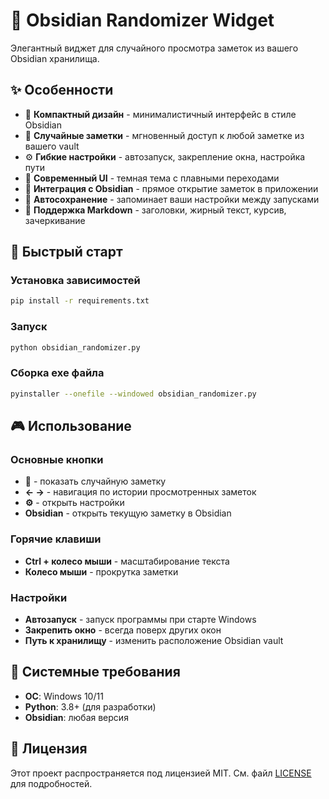 # 🎲 Obsidian Randomizer Widget

Элегантный виджет для случайного просмотра заметок из вашего Obsidian хранилища.

## ✨ Особенности

- 🎯 **Компактный дизайн** - минималистичный интерфейс в стиле Obsidian
- 🔄 **Случайные заметки** - мгновенный доступ к любой заметке из вашего vault
- ⚙️ **Гибкие настройки** - автозапуск, закрепление окна, настройка пути
- 🎨 **Современный UI** - темная тема с плавными переходами
- 🔗 **Интеграция с Obsidian** - прямое открытие заметок в приложении
- 💾 **Автосохранение** - запоминает ваши настройки между запусками
- 📝 **Поддержка Markdown** - заголовки, жирный текст, курсив, зачеркивание

## 🚀 Быстрый старт

### Установка зависимостей
```bash
pip install -r requirements.txt
```

### Запуск
```bash
python obsidian_randomizer.py
```

### Сборка exe файла
```bash
pyinstaller --onefile --windowed obsidian_randomizer.py
```

## 🎮 Использование

### Основные кнопки
- **🎲** - показать случайную заметку
- **← →** - навигация по истории просмотренных заметок
- **⚙️** - открыть настройки
- **Obsidian** - открыть текущую заметку в Obsidian

### Горячие клавиши
- **Ctrl + колесо мыши** - масштабирование текста
- **Колесо мыши** - прокрутка заметки

### Настройки
- **Автозапуск** - запуск программы при старте Windows
- **Закрепить окно** - всегда поверх других окон
- **Путь к хранилищу** - изменить расположение Obsidian vault

## 🔧 Системные требования

- **ОС**: Windows 10/11
- **Python**: 3.8+ (для разработки)
- **Obsidian**: любая версия

## 📝 Лицензия

Этот проект распространяется под лицензией MIT. См. файл [LICENSE](LICENSE) для подробностей. 
